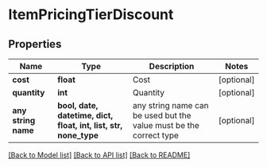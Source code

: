 # ItemPricingTierDiscount


## Properties
Name | Type | Description | Notes
------------ | ------------- | ------------- | -------------
**cost** | **float** | Cost | [optional] 
**quantity** | **int** | Quantity | [optional] 
**any string name** | **bool, date, datetime, dict, float, int, list, str, none_type** | any string name can be used but the value must be the correct type | [optional]

[[Back to Model list]](../README.md#documentation-for-models) [[Back to API list]](../README.md#documentation-for-api-endpoints) [[Back to README]](../README.md)


